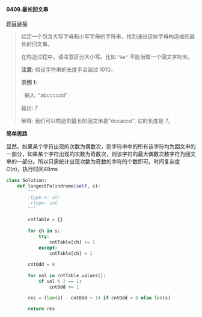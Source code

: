 #### 0409.最长回文串
[题目链接](https://leetcode-cn.com/problems/longest-palindrome/)
> 给定一个包含大写字母和小写字母的字符串，找到通过这些字母构造成的最长的回文串。
>
> 在构造过程中，请注意区分大小写。比如 `"Aa"` 不能当做一个回文字符串。
>
> **注意:**
> 假设字符串的长度不会超过 1010。
>
> **示例 1:**
>
> `
> 输入:
> "abccccdd"
> 
> 输出:
> 7
> 
> 解释:
> 我们可以构造的最长的回文串是"dccaccd", 它的长度是 7。
> `

**简单思路**

显然，如果某个字符出现的次数为偶数次，则字符串中的所有该字符均为回文串的一部分，如果某个字符出现的次数为奇数次，则该字符的最大偶数次数字符为回文串的一部分。所以只需统计出现次数为奇数的字符的个数即可。时间复杂度$O(n)$，执行时间48ms

```python
class Solution:
    def longestPalindrome(self, s):
        """
        :type s: str
        :rtype: int
        """
        
        cntTable = {}
        
        for ch in s:
            try:
                cntTable[ch] += 1
            except:
                cntTable[ch] = 1
        
        cntOdd = 0
        
        for val in cntTable.values():
            if val % 2 == 1:
                cntOdd += 1

        res = (len(s) - cntOdd + 1) if cntOdd > 0 else len(s)
        
        return res
```
